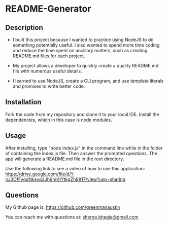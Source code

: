 # README-Generator

  ## Description

  - I built this project because I wanted to practice using NodeJS to do something potentially useful. I also wanted to spend more time coding and reduce the time spent on ancillary matters, such as creating README.md files for each project.

  - My project allows a developer to quickly create a quality README.md file with numerous useful details.

  - I learned to use NodeJS, create a CLI program, and use template literals and promises to write better code.


  ## Installation

  Fork the code from my repository and clone it to your local IDE. Install the dependencies, which in this case is node modules.

  ## Usage

  After installing, type "node index.js" in the command line while in the folder of containing the index.js file. Then answer the prompted questions. The app will generate a README.md file in the root directory.

  Use the following link to see a video of how to use this application:  https://drive.google.com/file/d/1-nJ3OfFyqdNksvq3Jh9mKtYtkpZh8817/view?usp=sharing
  

  ## Questions

  My Github page is: https://github.com/greenmanaustin

  You can reach me with questions at: sheroo.bhagia@gmail.com
